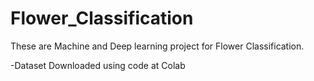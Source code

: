 # Flower_Classification
These are  Machine and Deep learning project for Flower Classification.

-Dataset Downloaded using code at Colab
